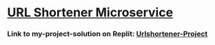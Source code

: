 # [URL Shortener Microservice](https://www.freecodecamp.org/learn/back-end-development-and-apis/back-end-development-and-apis-projects/url-shortener-microservice)

### Link to my-project-solution on Replit: [Urlshortener-Project](https://replit.com/@rolandsankara/FCC-urlshortener)
